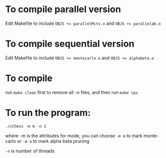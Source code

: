 # To compile parallel version
Edit Makefile to include 
` OBJS += parallelMcts.o ` and `OBJS += parallelab.o`

# To compile sequential version
Edit Makefile to include 
` OBJS += montecarlo.o ` and `OBJS += alphabeta.o`

# To compile
run `make clean` first to remove all -o files, and then run `make cpu`

# To run the program:

`./cChess -m m -n 1`

where -m is the attributes for mode, you can choose `-m m` to mark monte-carlo or `-m a` to mark alpha beta pruning

`-n` is number of threads
